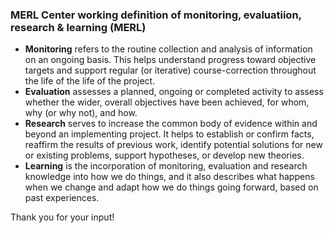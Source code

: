 ### MERL Center working definition of monitoring, evaluatiion, research & learning (MERL)
 
- **Monitoring** refers to the routine collection and analysis of information on an ongoing basis. This helps understand progress toward objective targets and support regular (or iterative) course-correction throughout the life of the life of the project.
- **Evaluation** assesses a planned, ongoing or completed activity to assess whether the wider, overall objectives have been achieved, for whom, why (or why not), and how.
- **Research** serves to increase the common body of evidence within and beyond an implementing project. It helps to establish or confirm facts, reaffirm the results of previous work, identify potential solutions for new or existing problems, support hypotheses, or develop new theories. 
- **Learning** is the incorporation of monitoring, evaluation and research knowledge into how we do things, and it also describes what happens when we change and adapt how we do things going forward, based on past experiences.
 
Thank you for your input!
